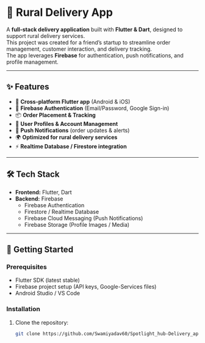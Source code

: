 # 🚚 Rural Delivery App

A **full-stack delivery application** built with **Flutter & Dart**, designed to support rural delivery services.  
This project was created for a friend’s startup to streamline order management, customer interaction, and delivery tracking.  
The app leverages **Firebase** for authentication, push notifications, and profile management.

---

## ✨ Features

- 📱 **Cross-platform Flutter app** (Android & iOS)  
- 🔐 **Firebase Authentication** (Email/Password, Google Sign-in)  
- 📦 **Order Placement & Tracking**  
- 👤 **User Profiles & Account Management**  
- 🔔 **Push Notifications** (order updates & alerts)  
- 🌍 **Optimized for rural delivery services**  
- ⚡ **Realtime Database / Firestore integration**  

---

## 🛠️ Tech Stack

- **Frontend:** Flutter, Dart  
- **Backend:** Firebase  
  - Firebase Authentication  
  - Firestore / Realtime Database  
  - Firebase Cloud Messaging (Push Notifications)  
  - Firebase Storage (Profile Images / Media)  

---

## 🚀 Getting Started

### Prerequisites
- Flutter SDK (latest stable)  
- Firebase project setup (API keys, Google-Services files)  
- Android Studio / VS Code  

### Installation

1. Clone the repository:
   ```bash
   git clone https://github.com/Swamiyadav60/Spotlight_hub-Delivery_app.git
